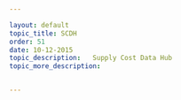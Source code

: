 ```yaml
---

layout: default
topic_title: SCDH
order: 51
date: 10-12-2015
topic_description:   Supply Cost Data Hub
topic_more_description: 


---
```

